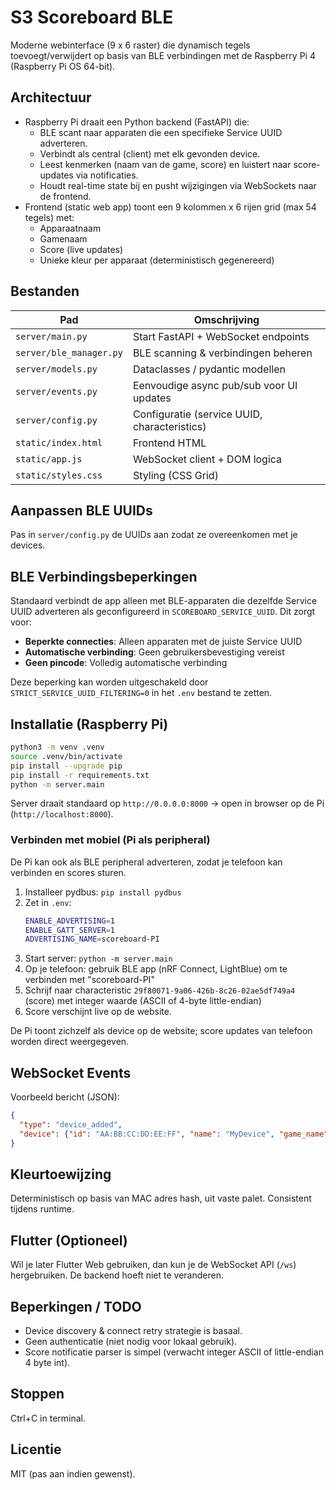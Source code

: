 # S3 Scoreboard BLE

Moderne webinterface (9 x 6 raster) die dynamisch tegels toevoegt/verwijdert op basis van BLE verbindingen met de Raspberry Pi 4 (Raspberry Pi OS 64-bit).

## Architectuur

- Raspberry Pi draait een Python backend (FastAPI) die:
  - BLE scant naar apparaten die een specifieke Service UUID adverteren.
  - Verbindt als central (client) met elk gevonden device.
  - Leest kenmerken (naam van de game, score) en luistert naar score-updates via notificaties.
  - Houdt real-time state bij en pusht wijzigingen via WebSockets naar de frontend.
- Frontend (static web app) toont een 9 kolommen x 6 rijen grid (max 54 tegels) met:
  - Apparaatnaam
  - Gamenaam
  - Score (live updates)
  - Unieke kleur per apparaat (deterministisch gegenereerd)

## Bestanden

| Pad | Omschrijving |
|-----|--------------|
| `server/main.py` | Start FastAPI + WebSocket endpoints |
| `server/ble_manager.py` | BLE scanning & verbindingen beheren |
| `server/models.py` | Dataclasses / pydantic modellen |
| `server/events.py` | Eenvoudige async pub/sub voor UI updates |
| `server/config.py` | Configuratie (service UUID, characteristics) |
| `static/index.html` | Frontend HTML |
| `static/app.js` | WebSocket client + DOM logica |
| `static/styles.css` | Styling (CSS Grid) |

## Aanpassen BLE UUIDs
Pas in `server/config.py` de UUIDs aan zodat ze overeenkomen met je devices.

## BLE Verbindingsbeperkingen
Standaard verbindt de app alleen met BLE-apparaten die dezelfde Service UUID adverteren als geconfigureerd in `SCOREBOARD_SERVICE_UUID`. Dit zorgt voor:
- **Beperkte connecties**: Alleen apparaten met de juiste Service UUID
- **Automatische verbinding**: Geen gebruikersbevestiging vereist
- **Geen pincode**: Volledig automatische verbinding

Deze beperking kan worden uitgeschakeld door `STRICT_SERVICE_UUID_FILTERING=0` in het `.env` bestand te zetten.

## Installatie (Raspberry Pi)

```bash
python3 -m venv .venv
source .venv/bin/activate
pip install --upgrade pip
pip install -r requirements.txt
python -m server.main
```

Server draait standaard op `http://0.0.0.0:8000` -> open in browser op de Pi (`http://localhost:8000`).

### Verbinden met mobiel (Pi als peripheral)
De Pi kan ook als BLE peripheral adverteren, zodat je telefoon kan verbinden en scores sturen.

1. Installeer pydbus: `pip install pydbus`
2. Zet in `.env`:
   ```bash
   ENABLE_ADVERTISING=1
   ENABLE_GATT_SERVER=1
   ADVERTISING_NAME=scoreboard-PI
   ```
3. Start server: `python -m server.main`
4. Op je telefoon: gebruik BLE app (nRF Connect, LightBlue) om te verbinden met "scoreboard-PI"
5. Schrijf naar characteristic `29f80071-9a06-426b-8c26-02ae5df749a4` (score) met integer waarde (ASCII of 4-byte little-endian)
6. Score verschijnt live op de website.

De Pi toont zichzelf als device op de website; score updates van telefoon worden direct weergegeven.

## WebSocket Events

Voorbeeld bericht (JSON):

```json
{
  "type": "device_added",
  "device": {"id": "AA:BB:CC:DD:EE:FF", "name": "MyDevice", "game_name": "Space Run", "score": 42, "color": "#FF6B6B"}
}
```

## Kleurtoewijzing
Deterministisch op basis van MAC adres hash, uit vaste palet. Consistent tijdens runtime.

## Flutter (Optioneel)
Wil je later Flutter Web gebruiken, dan kun je de WebSocket API (`/ws`) hergebruiken. De backend hoeft niet te veranderen.

## Beperkingen / TODO
* Device discovery & connect retry strategie is basaal.
* Geen authenticatie (niet nodig voor lokaal gebruik).
* Score notificatie parser is simpel (verwacht integer ASCII of little-endian 4 byte int).

## Stoppen
Ctrl+C in terminal.

## Licentie
MIT (pas aan indien gewenst).
